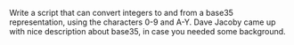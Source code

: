 Write a script that can convert integers to and from a base35
representation, using the characters 0-9 and A-Y. Dave Jacoby came
up with nice description about base35, in case you needed some
background.

